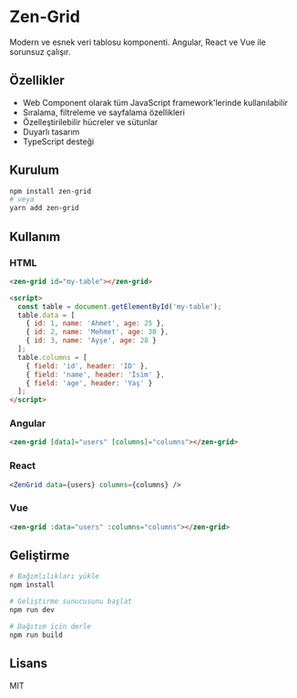 # Zen-Grid

Modern ve esnek veri tablosu komponenti. Angular, React ve Vue ile sorunsuz çalışır.

## Özellikler

- Web Component olarak tüm JavaScript framework'lerinde kullanılabilir
- Sıralama, filtreleme ve sayfalama özellikleri
- Özelleştirilebilir hücreler ve sütunlar
- Duyarlı tasarım
- TypeScript desteği

## Kurulum

```bash
npm install zen-grid
# veya
yarn add zen-grid
```

## Kullanım

### HTML

```html
<zen-grid id="my-table"></zen-grid>

<script>
  const table = document.getElementById('my-table');
  table.data = [
    { id: 1, name: 'Ahmet', age: 25 },
    { id: 2, name: 'Mehmet', age: 30 },
    { id: 3, name: 'Ayşe', age: 28 }
  ];
  table.columns = [
    { field: 'id', header: 'ID' },
    { field: 'name', header: 'İsim' },
    { field: 'age', header: 'Yaş' }
  ];
</script>
```

### Angular

```html
<zen-grid [data]="users" [columns]="columns"></zen-grid>
```

### React

```jsx
<ZenGrid data={users} columns={columns} />
```

### Vue

```html
<zen-grid :data="users" :columns="columns"></zen-grid>
```

## Geliştirme

```bash
# Bağımlılıkları yükle
npm install

# Geliştirme sunucusunu başlat
npm run dev

# Dağıtım için derle
npm run build
```

## Lisans

MIT 